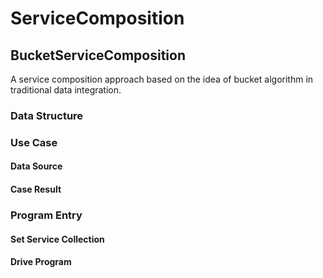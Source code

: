 # ServiceComposition
## BucketServiceComposition
A service composition approach based on the idea of bucket algorithm in traditional data integration.<br>

### Data Structure
### Use Case
#### Data Source
#### Case Result
### Program Entry
#### Set Service Collection
#### Drive Program
